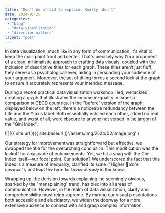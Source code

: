 ```yaml
---
title: "Don't be afraid to explain. Really, don't"
date: 2024-02-25
categories: 
 - "blog"
 - "data-visualization"
 - "direction-matters"
layout: "post"
---
```


In data visualization, much like in any form of communication, it's vital to keep the main point front and center. That's precisely why I'm a proponent of a clean, minimalistic approach to crafting data visuals, coupled with the inclusion of descriptive titles for each graph. These titles aren't just fluff; they serve as a psychological lever, aiding in persuading your audience of your argument. Moreover, the act of titling forces a second look at the graph to ensure it accurately represents your intended message.

During a recent practical data visualization workshop I led, we tackled creating a graph that illustrated the income inequality in Israel in comparison to OECD countries. In the "before" version of the graph, displayed below on the left, there's a noticeable redundancy between the title and the Y-axis label. Both essentially echoed each other, added no real value, and worst of all, were obscure to anyone not versed in the jargon of the "Gini Index".

![]({{ site.url }}{{ site.baseurl }}'/assets/img/2024/02/image.png' )

Our strategy for improvement was straightforward but effective: we swapped the title for the overarching conclusion. This modification was the kickoff for a cascade of enhancements. Yet, we hit a snag with the Gini Index itself—our focal point. Our solution? We underscored the fact that this index is a measure of inequality, clarified its scale (“Higher  more unequal”), and kept the term for those already in the know.

Wrapping up, the derision towards explaining the seemingly obvious, sparked by the "mansplaining" trend, has bled into all areas of communication. However, in the realm of data visualization, clarity and comprehensibility must reign supreme. By making our visual presentations both accessible and elucidatory, we widen the doorway for a more extensive audience to connect with and grasp complex information.
